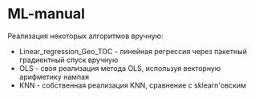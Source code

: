 # ML-manual
Реализация некоторых алгоритмов вручную:
- Linear_regression_Geo_TOC - линейная регрессия через пакетный градиентный спуск вручную
- OLS - своя реализация метода OLS, используя векторную арифметику нампая
- KNN - собственная реализация KNN, сравнение с sklearn'овским
